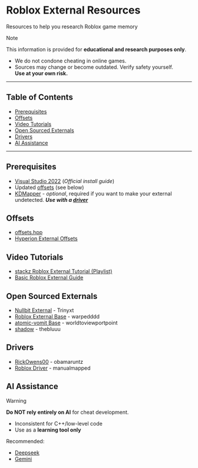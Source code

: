 # Roblox External Resources  
Resources to help you research Roblox game memory  

> [!NOTE]  
> This information is provided for **educational and research purposes only**.  
> - We do not condone cheating in online games.  
> - Sources may change or become outdated. Verify safety yourself.  
> **Use at your own risk.**  

---

## Table of Contents  
- [Prerequisites](#prerequisites)  
- [Offsets](#offsets)
- [Video Tutorials](#video-tutorials)  
- [Open Sourced Externals](#open-sourced-externals)
- [Drivers](#drivers)
- [AI Assistance](#ai-assistance)  

---

## Prerequisites  
- [Visual Studio 2022](https://learn.microsoft.com/en-us/cpp/build/vscpp-step-0-installation?view=msvc-170) (*Official install guide*)  
- Updated [offsets](#offsets) (see below)  
- [KDMapper](https://github.com/TheCruZ/kdmapper) - *optional*, required if you want to make your external undetected. ***Use with a [driver](#drivers)***
  
## Offsets  
- [offsets.hpp](https://offsets.ntgetwritewatch.workers.dev/offsets.hpp)  
- [Hyperion External Offsets](https://yub-x.com/hyperion#external)  

## Video Tutorials  
- [stackz Roblox External Tutorial (Playlist)](https://www.youtube.com/playlist?list=PLDs7kfJ0V0XIJcMKfHARlsdk06aScgJ83)  
- [Basic Roblox External Guide](https://www.youtube.com/watch?v=6eUJ_hrvOM4)  

## Open Sourced Externals  
- [Nullbit External](https://github.com/Trinyxt/nullbit-external) - Trinyxt  
- [Roblox External Base](https://github.com/warpedddd/Roblox-External-Base) - warpedddd  
- [atomic-vomit Base](https://github.com/worldtoviewportpoint/atomic-vomit-Roblox-Base) - worldtoviewportpoint  
- [shadow](https://github.com/thebluuu/shadow) - thebluuu
  
## Drivers   
- [RickOwens00](https://github.com/obamaruntz/RickOwens00/releases) - obamaruntz
- [Roblox Driver](https://github.com/manualmapped/roblox-driver) - manualmapped

## AI Assistance  
> [!WARNING]  
> **Do NOT rely entirely on AI** for cheat development.  
> - Inconsistent for C++/low-level code  
> - Use as a **learning tool only**  
>  
> Recommended:  
> - [Deepseek](https://chat.deepseek.com)  
> - [Gemini](https://gemini.google.com)  
